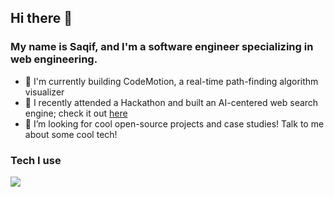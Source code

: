 <h2>Hi there 👋</h2>

<h3>My name is Saqif, and I'm a software engineer specializing in web engineering.</h3>

<!-- - 🔭 I'm currently on Slate, an all-in-one email cleaning SaaS solution -->
- 🔭 I'm currently building CodeMotion, a real-time path-finding algorithm visualizer
- 🌱 I recently attended a Hackathon and built an AI-centered web search engine; check it out [here](https://github.com/SaqifAbrar/zen)
- 💬 I’m looking for cool open-source projects and case studies! Talk to me about some cool tech!

<h3>Tech I use</h3>
<img src="{https://img.shields.io/badge/Docker-2CA5E0?style=for-the-badge&logo=docker&logoColor=white}" />
